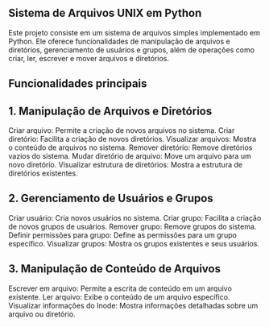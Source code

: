 ## Sistema de Arquivos UNIX em Python

Este projeto consiste em um sistema de arquivos simples implementado em Python. Ele oferece funcionalidades de manipulação de arquivos e diretórios, gerenciamento de usuários e grupos, além de operações como criar, ler, escrever e mover arquivos e diretórios.

## Funcionalidades principais

## 1. Manipulação de Arquivos e Diretórios
Criar arquivo: Permite a criação de novos arquivos no sistema.
Criar diretório: Facilita a criação de novos diretórios.
Visualizar arquivos: Mostra o conteúdo de arquivos no sistema.
Remover diretório: Remove diretórios vazios do sistema.
Mudar diretório de arquivo: Move um arquivo para um novo diretório.
Visualizar estrutura de diretórios: Mostra a estrutura de diretórios existentes.

## 2. Gerenciamento de Usuários e Grupos
Criar usuário: Cria novos usuários no sistema.
Criar grupo: Facilita a criação de novos grupos de usuários.
Remover grupo: Remove grupos do sistema.
Definir permissões para grupo: Define as permissões para um grupo específico.
Visualizar grupos: Mostra os grupos existentes e seus usuários.

## 3. Manipulação de Conteúdo de Arquivos
Escrever em arquivo: Permite a escrita de conteúdo em um arquivo existente.
Ler arquivo: Exibe o conteúdo de um arquivo específico.
Visualizar informações do Inode: Mostra informações detalhadas sobre um arquivo ou diretório.
